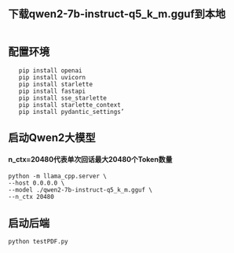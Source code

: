 ## 下载qwen2-7b-instruct-q5_k_m.gguf到本地 

```链接: https://pan.baidu.com/s/1HBfeneVZLh4eazFoi0FrNw?pwd=y6rg 提取码: y6rg 
```
## 配置环境
```pip install llama-cpp-python
   pip install openai
   pip install uvicorn
   pip install starlette
   pip install fastapi
   pip install sse_starlette
   pip install starlette_context
   pip install pydantic_settings’
```
## 启动Qwen2大模型
#### n_ctx=20480代表单次回话最大20480个Token数量
    python -m llama_cpp.server \
    --host 0.0.0.0 \
    --model ./qwen2-7b-instruct-q5_k_m.gguf \
    --n_ctx 20480
## 启动后端
    python testPDF.py
